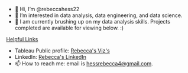 - 👋 Hi, I’m @rebeccahess22
- 👀 I’m interested in data analysis, data engineering, and data science. 
- 🌱 I am currently brushing up on my data analysis skills. Projects completed are available for viewing below. :)

<u>Helpful Links</u>
- Tableau Public profile: <a href="https://public.tableau.com/app/profile/rebecca.jo.hess/vizzes">Rebecca's Viz's</a>
- LinkedIn: <a href="https://www.linkedin.com/in/rebecca-hess-293391174/">Rebecca's LinkedIn</a>
- 📫 How to reach me: email is hessrebecca4@gmail.com. 

<!---
rebeccahess22/rebeccahess22 is a ✨ special ✨ repository because its `README.md` (this file) appears on your GitHub profile.
You can click the Preview link to take a look at your changes.
--->
